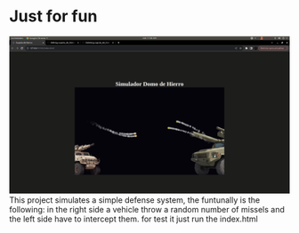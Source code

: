 # Just for fun
![preview](https://github.com/FabGonzalezV/cupula_de_hierro/blob/main/preview.png)
This project simulates a simple defense system, the funtunally is the following: in the right side a vehicle throw a random number of missels and the left side have to intercept them. 
for test it just run the index.html
